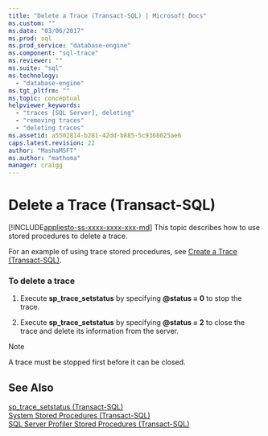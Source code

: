 ```yaml
---
title: "Delete a Trace (Transact-SQL) | Microsoft Docs"
ms.custom: ""
ms.date: "03/06/2017"
ms.prod: sql
ms.prod_service: "database-engine"
ms.component: "sql-trace"
ms.reviewer: ""
ms.suite: "sql"
ms.technology: 
  - "database-engine"
ms.tgt_pltfrm: ""
ms.topic: conceptual
helpviewer_keywords: 
  - "traces [SQL Server], deleting"
  - "removing traces"
  - "deleting traces"
ms.assetid: a5502814-b281-42dd-b885-5c9368025ae6
caps.latest.revision: 22
author: "MashaMSFT"
ms.author: "mathoma"
manager: craigg
---
```

# Delete a Trace (Transact-SQL)
[!INCLUDE[appliesto-ss-xxxx-xxxx-xxx-md](../../includes/appliesto-ss-xxxx-xxxx-xxx-md.md)]
  This topic describes how to use stored procedures to delete a trace.  
  
 For an example of using trace stored procedures, see [Create a Trace &#40;Transact-SQL&#41;](../../relational-databases/sql-trace/create-a-trace-transact-sql.md).  
  
### To delete a trace  
  
1.  Execute **sp_trace_setstatus** by specifying **@status = 0** to stop the trace.  
  
2.  Execute **sp_trace_setstatus** by specifying **@status = 2** to close the trace and delete its information from the server.  
  
> [!NOTE]  
>  A trace must be stopped first before it can be closed.  
  
## See Also  
 [sp_trace_setstatus &#40;Transact-SQL&#41;](../../relational-databases/system-stored-procedures/sp-trace-setstatus-transact-sql.md)   
 [System Stored Procedures &#40;Transact-SQL&#41;](../../relational-databases/system-stored-procedures/system-stored-procedures-transact-sql.md)   
 [SQL Server Profiler Stored Procedures &#40;Transact-SQL&#41;](../../relational-databases/system-stored-procedures/sql-server-profiler-stored-procedures-transact-sql.md)  
  
  
